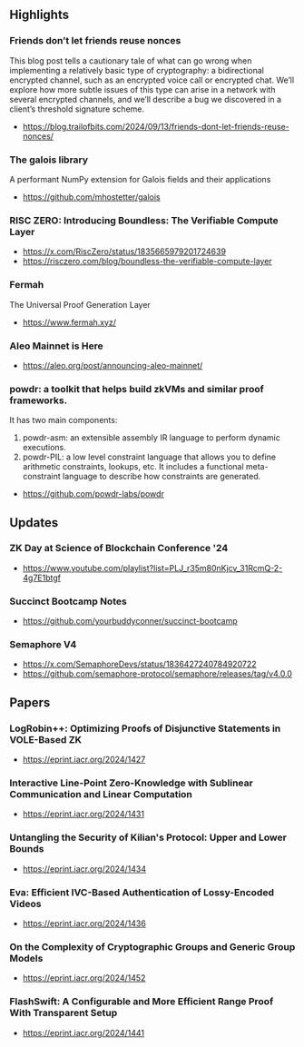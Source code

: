 ## Highlights
### Friends don’t let friends reuse nonces
This blog post tells a cautionary tale of what can go wrong when implementing a relatively basic type of cryptography: a bidirectional encrypted channel, such as an encrypted voice call or encrypted chat. We’ll explore how more subtle issues of this type can arise in a network with several encrypted channels, and we’ll describe a bug we discovered in a client’s threshold signature scheme.
- <https://blog.trailofbits.com/2024/09/13/friends-dont-let-friends-reuse-nonces/>
### The galois library
A performant NumPy extension for Galois fields and their applications
- <https://github.com/mhostetter/galois>
### RISC ZERO: Introducing Boundless: The Verifiable Compute Layer
- <https://x.com/RiscZero/status/1835665979201724639>
- <https://risczero.com/blog/boundless-the-verifiable-compute-layer>
### Fermah
The Universal Proof Generation Layer
- <https://www.fermah.xyz/>
### Aleo Mainnet is Here
- <https://aleo.org/post/announcing-aleo-mainnet/>
### powdr: a toolkit that helps build zkVMs and similar proof frameworks.
It has two main components:
1. powdr-asm: an extensible assembly IR language to perform dynamic executions.
2. powdr-PIL: a low level constraint language that allows you to define arithmetic constraints, lookups, etc. It includes a functional meta-constraint language to describe how constraints are generated.
- <https://github.com/powdr-labs/powdr>

## Updates
### ZK Day at Science of Blockchain Conference '24
- <https://www.youtube.com/playlist?list=PLJ_r35m80nKjcv_31RcmQ-2-4g7E1btgf>

### Succinct Bootcamp Notes
- <https://github.com/yourbuddyconner/succinct-bootcamp>
### Semaphore V4
- <https://x.com/SemaphoreDevs/status/1836427240784920722>
- <https://github.com/semaphore-protocol/semaphore/releases/tag/v4.0.0>

## Papers
### LogRobin++: Optimizing Proofs of Disjunctive Statements in VOLE-Based ZK
- <https://eprint.iacr.org/2024/1427>
### Interactive Line-Point Zero-Knowledge with Sublinear Communication and Linear Computation
- <https://eprint.iacr.org/2024/1431>
### Untangling the Security of Kilian's Protocol: Upper and Lower Bounds
- <https://eprint.iacr.org/2024/1434>
### Eva: Efficient IVC-Based Authentication of Lossy-Encoded Videos
- <https://eprint.iacr.org/2024/1436>
### On the Complexity of Cryptographic Groups and Generic Group Models
- <https://eprint.iacr.org/2024/1452>
### FlashSwift: A Configurable and More Efficient Range Proof With Transparent Setup
- <https://eprint.iacr.org/2024/1441>


